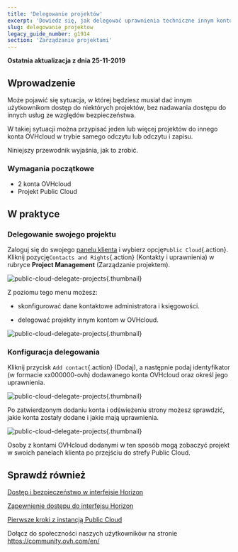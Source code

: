 ```yaml
---
title: 'Delegowanie projektów'
excerpt: 'Dowiedz się, jak delegować uprawnienia techniczne innym kontom OVHcloud w projekcie Public Cloud'
slug: delegowanie_projektow
legacy_guide_number: g1914
section: 'Zarządzanie projektami'
---
```


**Ostatnia aktualizacja z dnia 25-11-2019**
 
## Wprowadzenie

Może pojawić się sytuacja, w której będziesz musiał dać innym użytkownikom dostęp do niektórych projektów, bez nadawania dostępu do innych usług ze względów bezpieczeństwa. 

W takiej sytuacji można przypisać jeden lub więcej projektów do innego konta OVHcloud w trybie samego odczytu lub odczytu i zapisu.

Niniejszy przewodnik wyjaśnia, jak to zrobić.


### Wymagania początkowe

- 2 konta OVHcloud
- Projekt Public Cloud


## W praktyce 

### Delegowanie swojego projektu

Zaloguj się do swojego [panelu klienta](https://www.ovh.com/auth/?action=gotomanager&from=https://www.ovh.pl/&ovhSubsidiary=pl) i wybierz opcję`Public Cloud`{.action}. Kliknij pozycję`Contacts and Rights`{.action} (Kontakty i uprawnienia) w rubryce **Project Management** (Zarządzanie projektem).


![public-cloud-delegate-projects](images/pcidelegateprojects1.png){.thumbnail}

Z poziomu tego menu możesz:

* skonfigurować dane kontaktowe administratora i księgowości.

* delegować projekty innym kontom w OVHcloud.


![public-cloud-delegate-projects](images/pcidelegateprojects2.png){.thumbnail}

### Konfiguracja delegowania

Kliknij przycisk `Add contact`{.action} (Dodaj), a następnie podaj identyfikator (w formacie xx000000-ovh) dodawanego konta OVHcloud oraz określ jego uprawnienia.

![public-cloud-delegate-projects](images/pcidelegateprojects3.png){.thumbnail}

Po zatwierdzonym dodaniu konta i odświeżeniu strony możesz sprawdzić, jakie konta zostały dodane i jakie mają uprawnienia.

![public-cloud-delegate-projects](images/pcidelegateprojects4.png){.thumbnail}

Osoby z kontami OVHcloud dodanymi w ten sposób mogą zobaczyć projekt w swoich panelach klienta po przejściu do strefy Public Cloud.

## Sprawdź również

[Dostęp i bezpieczeństwo w interfejsie Horizon](https://docs.ovh.com/gb/en/public-cloud/access_and_security_in_horizon/)

[Zapewnienie dostępu do interfejsu Horizon](https://docs.ovh.com/pl/public-cloud/tworzenie_dostepu_do_interfejsu_horizon/)

[Pierwsze kroki z instancją Public Cloud](https://docs.ovh.com/pl/public-cloud/rozpoczecie_pracy_z_instancja_public_cloud/)

Dołącz do społeczności naszych użytkowników na stronie <https://community.ovh.com/en/>